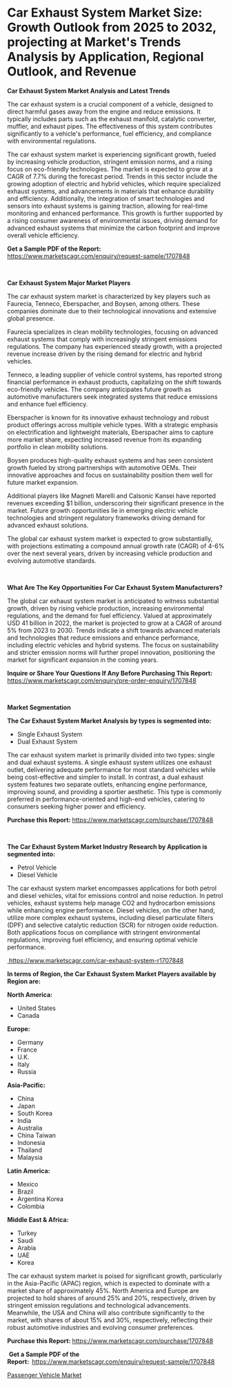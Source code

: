 <p><h1>Car Exhaust System Market Size: Growth Outlook from 2025 to 2032, projecting at Market's Trends Analysis by Application, Regional Outlook, and Revenue</h1></p><p><strong>Car Exhaust System Market Analysis and Latest Trends</strong></p>
<p><p>The car exhaust system is a crucial component of a vehicle, designed to direct harmful gases away from the engine and reduce emissions. It typically includes parts such as the exhaust manifold, catalytic converter, muffler, and exhaust pipes. The effectiveness of this system contributes significantly to a vehicle's performance, fuel efficiency, and compliance with environmental regulations.</p><p>The car exhaust system market is experiencing significant growth, fueled by increasing vehicle production, stringent emission norms, and a rising focus on eco-friendly technologies. The market is expected to grow at a CAGR of 7.7% during the forecast period. Trends in this sector include the growing adoption of electric and hybrid vehicles, which require specialized exhaust systems, and advancements in materials that enhance durability and efficiency. Additionally, the integration of smart technologies and sensors into exhaust systems is gaining traction, allowing for real-time monitoring and enhanced performance. This growth is further supported by a rising consumer awareness of environmental issues, driving demand for advanced exhaust systems that minimize the carbon footprint and improve overall vehicle efficiency.</p></p>
<p><strong>Get a Sample PDF of the Report:&nbsp;</strong> <a href="https://www.marketscagr.com/enquiry/request-sample/1707848?utm_campaign=3115&utm_medium=2&utm_source=Github&utm_content=ia&utm_term=30032025&utm_id=car-exhaust-system">https://www.marketscagr.com/enquiry/request-sample/1707848</a></p>
<p>&nbsp;</p>
<p><strong>Car Exhaust System Major Market Players</strong></p>
<p><p>The car exhaust system market is characterized by key players such as Faurecia, Tenneco, Eberspacher, and Boysen, among others. These companies dominate due to their technological innovations and extensive global presence. </p><p>Faurecia specializes in clean mobility technologies, focusing on advanced exhaust systems that comply with increasingly stringent emissions regulations. The company has experienced steady growth, with a projected revenue increase driven by the rising demand for electric and hybrid vehicles.</p><p>Tenneco, a leading supplier of vehicle control systems, has reported strong financial performance in exhaust products, capitalizing on the shift towards eco-friendly vehicles. The company anticipates future growth as automotive manufacturers seek integrated systems that reduce emissions and enhance fuel efficiency.</p><p>Eberspacher is known for its innovative exhaust technology and robust product offerings across multiple vehicle types. With a strategic emphasis on electrification and lightweight materials, Eberspacher aims to capture more market share, expecting increased revenue from its expanding portfolio in clean mobility solutions.</p><p>Boysen produces high-quality exhaust systems and has seen consistent growth fueled by strong partnerships with automotive OEMs. Their innovative approaches and focus on sustainability position them well for future market expansion.</p><p>Additional players like Magneti Marelli and Calsonic Kansei have reported revenues exceeding $1 billion, underscoring their significant presence in the market. Future growth opportunities lie in emerging electric vehicle technologies and stringent regulatory frameworks driving demand for advanced exhaust solutions.</p><p>The global car exhaust system market is expected to grow substantially, with projections estimating a compound annual growth rate (CAGR) of 4-6% over the next several years, driven by increasing vehicle production and evolving automotive standards.</p></p>
<p>&nbsp;</p>
<p><strong>What Are The Key Opportunities For Car Exhaust System Manufacturers?</strong></p>
<p><p>The global car exhaust system market is anticipated to witness substantial growth, driven by rising vehicle production, increasing environmental regulations, and the demand for fuel efficiency. Valued at approximately USD 41 billion in 2022, the market is projected to grow at a CAGR of around 5% from 2023 to 2030. Trends indicate a shift towards advanced materials and technologies that reduce emissions and enhance performance, including electric vehicles and hybrid systems. The focus on sustainability and stricter emission norms will further propel innovation, positioning the market for significant expansion in the coming years.</p></p>
<p><strong>Inquire or Share Your Questions If Any Before Purchasing This Report:</strong> <a href="https://www.marketscagr.com/enquiry/pre-order-enquiry/1707848?utm_campaign=3115&utm_medium=2&utm_source=Github&utm_content=ia&utm_term=30032025&utm_id=car-exhaust-system">https://www.marketscagr.com/enquiry/pre-order-enquiry/1707848</a></p>
<p>&nbsp;</p>
<p><strong>Market Segmentation</strong></p>
<p><strong>The Car Exhaust System Market Analysis by types is segmented into:</strong></p>
<p><ul><li>Single Exhaust System</li><li>Dual Exhaust System</li></ul></p>
<p><p>The car exhaust system market is primarily divided into two types: single and dual exhaust systems. A single exhaust system utilizes one exhaust outlet, delivering adequate performance for most standard vehicles while being cost-effective and simpler to install. In contrast, a dual exhaust system features two separate outlets, enhancing engine performance, improving sound, and providing a sportier aesthetic. This type is commonly preferred in performance-oriented and high-end vehicles, catering to consumers seeking higher power and efficiency.</p></p>
<p><strong>Purchase this Report:&nbsp;</strong><a href="https://www.marketscagr.com/purchase/1707848?utm_campaign=3115&utm_medium=2&utm_source=Github&utm_content=ia&utm_term=30032025&utm_id=car-exhaust-system">https://www.marketscagr.com/purchase/1707848</a></p>
<p>&nbsp;</p>
<p><strong>The Car Exhaust System Market Industry Research by Application is segmented into:</strong></p>
<p><ul><li>Petrol Vehicle</li><li>Diesel Vehicle</li></ul></p>
<p><p>The car exhaust system market encompasses applications for both petrol and diesel vehicles, vital for emissions control and noise reduction. In petrol vehicles, exhaust systems help manage CO2 and hydrocarbon emissions while enhancing engine performance. Diesel vehicles, on the other hand, utilize more complex exhaust systems, including diesel particulate filters (DPF) and selective catalytic reduction (SCR) for nitrogen oxide reduction. Both applications focus on compliance with stringent environmental regulations, improving fuel efficiency, and ensuring optimal vehicle performance.</p></p>
<p><a href="https://www.marketscagr.com/car-exhaust-system-r1707848?utm_campaign=3115&utm_medium=2&utm_source=Github&utm_content=ia&utm_term=30032025&utm_id=car-exhaust-system">&nbsp;https://www.marketscagr.com/car-exhaust-system-r1707848</a></p>
<p><strong>In terms of Region, the Car Exhaust System Market Players available by Region are:</strong></p>
<p>
    <p> <strong> North America: </strong>
        <ul>
            <li>United States</li>
            <li>Canada</li>
        </ul>
        </p> 
    <p> <strong> Europe: </strong>
        <ul>
            <li>Germany</li>
            <li>France</li>
            <li>U.K.</li>
            <li>Italy</li>
            <li>Russia</li>
        </ul>
        </p> 
    <p> <strong> Asia-Pacific: </strong>
        <ul>
            <li>China</li>
            <li>Japan</li>
            <li>South Korea</li>
            <li>India</li>
            <li>Australia</li>
            <li>China Taiwan</li>
            <li>Indonesia</li>
            <li>Thailand</li>
            <li>Malaysia</li>
        </ul>
        </p> 
    <p> <strong> Latin America: </strong>
        <ul>
            <li>Mexico</li>
            <li>Brazil</li>
            <li>Argentina Korea</li>
            <li>Colombia</li>
        </ul>
        </p> 
    <p> <strong> Middle East & Africa: </strong>
        <ul>
            <li>Turkey</li>
            <li>Saudi</li>
            <li>Arabia</li>
            <li>UAE</li>
            <li>Korea</li>
        </ul>
    </p>
    </p>
<p><p>The car exhaust system market is poised for significant growth, particularly in the Asia-Pacific (APAC) region, which is expected to dominate with a market share of approximately 45%. North America and Europe are projected to hold shares of around 25% and 20%, respectively, driven by stringent emission regulations and technological advancements. Meanwhile, the USA and China will also contribute significantly to the market, with shares of about 15% and 30%, respectively, reflecting their robust automotive industries and evolving consumer preferences.</p></p>
<p><strong>Purchase this Report: </strong><a href="https://www.marketscagr.com/purchase/1707848?utm_campaign=3115&utm_medium=2&utm_source=Github&utm_content=ia&utm_term=30032025&utm_id=car-exhaust-system">https://www.marketscagr.com/purchase/1707848</a></p>
<p>&nbsp;<strong>Get a Sample PDF of the Report:&nbsp;&nbsp;</strong><a href="https://www.marketscagr.com/enquiry/request-sample/1707848?utm_campaign=3115&utm_medium=2&utm_source=Github&utm_content=ia&utm_term=30032025&utm_id=car-exhaust-system">https://www.marketscagr.com/enquiry/request-sample/1707848</a></p>
<p><strong></strong></p>
<p><p><a href="https://github.com/sirayedantte/Market-Research-Report-List-1/blob/main/passenger-vehicle-market.md?utm_campaign=3115&utm_medium=2&utm_source=Github&utm_content=ia&utm_term=30032025&utm_id=car-exhaust-system">Passenger Vehicle Market</a></p></p>